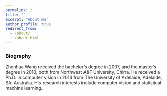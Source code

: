 ```yaml
---
permalink: /
title: ""
excerpt: "About me"
author_profile: true
redirect_from: 
  - /about/
  - /about.html
---
```


### Biography
Zhenhua Wang received the bachelor’s degree in 2007, and the master’s degree in 2010, both from Northwest A&F University, China. He received a Ph.D. in computer vision in 2014 from The University of Adelaide, Adelaide, SA, Australia. His research interests include computer vision and statistical machine learning.

